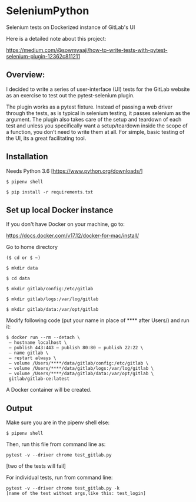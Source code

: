 # SeleniumPython
Selenium tests on Dockerized instance of GitLab's UI

Here is a detailed note about this project: 

https://medium.com/@sowmyaaji/how-to-write-tests-with-pytest-selenium-plugin-12362c811211

## Overview: 

I decided to write a series of user-interface (UI) tests for the GitLab website as an exercise to test out the pytest-selenium plugin.

The plugin works as a pytest fixture. Instead of passing a web driver through the tests, as is typical in selenium testing, it passes selenium as the argument. The plugin also takes care of the setup and teardown of each test and unless you specifically want a setup/teardown inside the scope of a function, you don’t need to write them at all. For simple, basic testing of the UI, its a great facilitating tool.

## Installation

Needs Python 3.6
[https://www.python.org/downloads/]

```
$ pipenv shell

$ pip install -r requirements.txt

```

## Set up local Docker instance

If you don't have Docker on your machine, go to:

https://docs.docker.com/v17.12/docker-for-mac/install/

Go to home directory
```
($ cd or $ ~)

$ mkdir data

$ cd data

$ mkdir gitlab/config:/etc/gitlab

$ mkdir gitlab/logs:/var/log/gitlab

$ mkdir gitlab/data:/var/opt/gitlab
```

Modify following code (put your name in place of **** after Users/) and run it:

```
$ docker run --rm --detach \
 — hostname localhost \
 — publish 443:443 — publish 80:80 — publish 22:22 \
 — name gitlab \
 — restart always \
 — volume /Users/****/data/gitlab/config:/etc/gitlab \
 — volume /Users/****/data/gitlab/logs:/var/log/gitlab \
 — volume /Users/****/data/gitlab/data:/var/opt/gitlab \
 gitlab/gitlab-ce:latest
```

A Docker container will be created. 


## Output


Make sure you are in the pipenv shell else:

```
$ pipenv shell
``` 

Then, run this file from command line as:

```
pytest -v --driver chrome test_gitlab.py

```
[two of the tests will fail]

For individual tests, run from command line:
```
pytest -v --driver chrome test_gitlab.py -k 
[name of the test without args,like this: test_login]
```